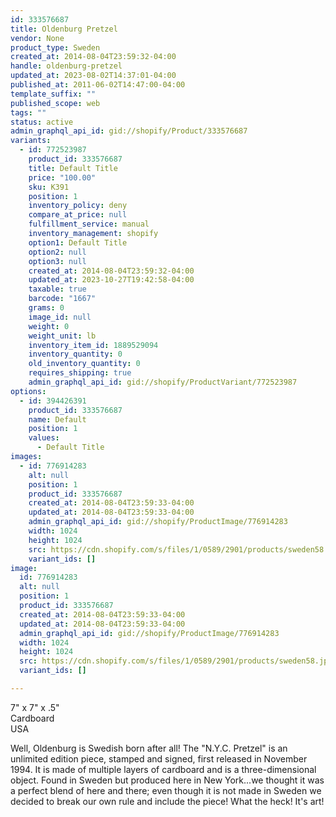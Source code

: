 ```yaml
---
id: 333576687
title: Oldenburg Pretzel
vendor: None
product_type: Sweden
created_at: 2014-08-04T23:59:32-04:00
handle: oldenburg-pretzel
updated_at: 2023-08-02T14:37:01-04:00
published_at: 2011-06-02T14:47:00-04:00
template_suffix: ""
published_scope: web
tags: ""
status: active
admin_graphql_api_id: gid://shopify/Product/333576687
variants:
  - id: 772523987
    product_id: 333576687
    title: Default Title
    price: "100.00"
    sku: K391
    position: 1
    inventory_policy: deny
    compare_at_price: null
    fulfillment_service: manual
    inventory_management: shopify
    option1: Default Title
    option2: null
    option3: null
    created_at: 2014-08-04T23:59:32-04:00
    updated_at: 2023-10-27T19:42:58-04:00
    taxable: true
    barcode: "1667"
    grams: 0
    image_id: null
    weight: 0
    weight_unit: lb
    inventory_item_id: 1889529094
    inventory_quantity: 0
    old_inventory_quantity: 0
    requires_shipping: true
    admin_graphql_api_id: gid://shopify/ProductVariant/772523987
options:
  - id: 394426391
    product_id: 333576687
    name: Default
    position: 1
    values:
      - Default Title
images:
  - id: 776914283
    alt: null
    position: 1
    product_id: 333576687
    created_at: 2014-08-04T23:59:33-04:00
    updated_at: 2014-08-04T23:59:33-04:00
    admin_graphql_api_id: gid://shopify/ProductImage/776914283
    width: 1024
    height: 1024
    src: https://cdn.shopify.com/s/files/1/0589/2901/products/sweden58.jpeg?v=1407211173
    variant_ids: []
image:
  id: 776914283
  alt: null
  position: 1
  product_id: 333576687
  created_at: 2014-08-04T23:59:33-04:00
  updated_at: 2014-08-04T23:59:33-04:00
  admin_graphql_api_id: gid://shopify/ProductImage/776914283
  width: 1024
  height: 1024
  src: https://cdn.shopify.com/s/files/1/0589/2901/products/sweden58.jpeg?v=1407211173
  variant_ids: []

---
```


7" x 7" x .5"  
Cardboard  
USA

Well, Oldenburg is Swedish born after all! The "N.Y.C. Pretzel" is an unlimited edition piece, stamped and signed, first released in November 1994. It is made of multiple layers of cardboard and is a three-dimensional object. Found in Sweden but produced here in New York...we thought it was a perfect blend of here and there; even though it is not made in Sweden we decided to break our own rule and include the piece! What the heck! It's art!